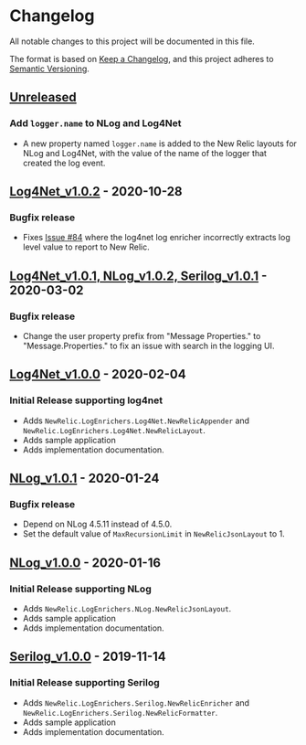 # Changelog
All notable changes to this project will be documented in this file.

The format is based on [Keep a Changelog](https://keepachangelog.com/en/1.0.0/),
and this project adheres to [Semantic Versioning](https://semver.org/spec/v2.0.0.html).

## [Unreleased]
### Add `logger.name` to NLog and Log4Net
- A new property named `logger.name` is added to the New Relic layouts for NLog and Log4Net, with the value of the name of the logger that created the log event.

## [Log4Net_v1.0.2] - 2020-10-28
### Bugfix release
- Fixes [Issue #84](https://github.com/newrelic/newrelic-logenricher-dotnet/issues/84) where the log4net log enricher incorrectly extracts log level value to report to New Relic.

## [Log4Net_v1.0.1, NLog_v1.0.2, Serilog_v1.0.1] - 2020-03-02
### Bugfix release
- Change the user property prefix from "Message Properties." to "Message.Properties." to fix an issue with search in the logging UI.

## [Log4Net_v1.0.0] - 2020-02-04
### Initial Release supporting log4net
- Adds `NewRelic.LogEnrichers.Log4Net.NewRelicAppender` and `NewRelic.LogEnrichers.Log4Net.NewRelicLayout`.
- Adds sample application
- Adds implementation documentation.

## [NLog_v1.0.1] - 2020-01-24
### Bugfix release
- Depend on NLog 4.5.11 instead of 4.5.0.
- Set the default value of `MaxRecursionLimit` in `NewRelicJsonLayout` to 1.

## [NLog_v1.0.0] - 2020-01-16
### Initial Release supporting NLog
- Adds `NewRelic.LogEnrichers.NLog.NewRelicJsonLayout`.
- Adds sample application
- Adds implementation documentation.

## [Serilog_v1.0.0] - 2019-11-14
### Initial Release supporting Serilog
- Adds `NewRelic.LogEnrichers.Serilog.NewRelicEnricher` and `NewRelic.LogEnrichers.Serilog.NewRelicFormatter`.
- Adds sample application
- Adds implementation documentation.

[Unreleased]: https://github.com/newrelic/newrelic-logenricher-dotnet/compare/Log4Net_v1.0.2...HEAD
[Log4Net_v1.0.2]: https://github.com/newrelic/newrelic-logenricher-dotnet/compare/Log4Net_v1.0.1...Log4Net_v1.0.2
[Log4Net_v1.0.1, NLog_v1.0.2, Serilog_v1.0.1]: https://github.com/newrelic/newrelic-logenricher-dotnet/compare/Log4Net_v1.0.0...Serilog_v1.0.1
[Log4Net_v1.0.0]: https://github.com/newrelic/newrelic-logenricher-dotnet/compare/f354ce5...Log4Net_v1.0.0
[NLog_v1.0.1]: https://github.com/newrelic/newrelic-logenricher-dotnet/compare/NLog_v1.0.0...NLog_v1.0.1
[NLog_v1.0.0]: https://github.com/newrelic/newrelic-logenricher-dotnet/compare/60940cd...NLog_v1.0.0
[Serilog_v1.0.0]: https://github.com/newrelic/newrelic-logenricher-dotnet/compare/33cded7...Serilog_v1.0.0


